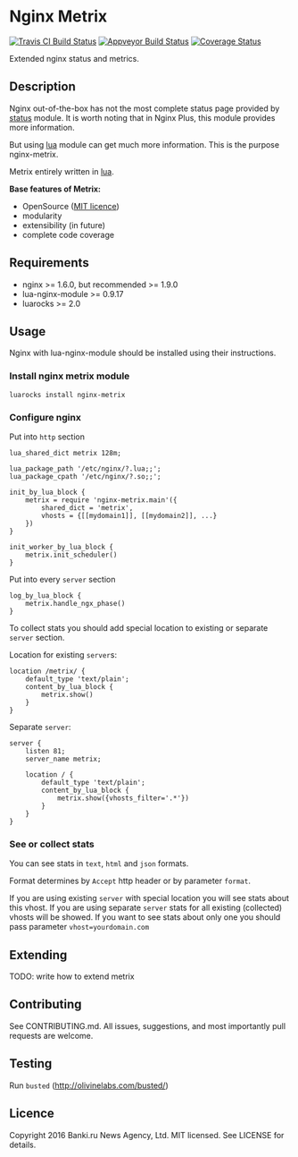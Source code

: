 Nginx Metrix
============
[![Travis CI Build Status](https://travis-ci.org/bankiru/nginx-metrix.svg?branch=1.0-dev)](https://travis-ci.org/bankiru/nginx-metrix)
[![Appveyor Build Status](https://ci.appveyor.com/api/projects/status/s3hy8fq32869o375/branch/1.0-dev?svg=true)](https://ci.appveyor.com/project/ekho/nginx-metrix/branch/1.0-dev)
[![Coverage Status](https://coveralls.io/repos/github/bankiru/nginx-metrix/badge.svg?branch=1.0-dev)](https://coveralls.io/github/bankiru/nginx-metrix?branch=1.0-dev)

Extended nginx status and metrics.

Description
-----------

Nginx out-of-the-box has not the most complete status page provided by [status](http://nginx.org/ru/docs/http/ngx_http_status_module.html) module.
It is worth noting that in Nginx Plus, this module provides more information.

But using [lua](https://github.com/openresty/lua-nginx-module) module can get much more information. This is the purpose nginx-metrix.

Metrix entirely written in [lua](https://www.lua.org/).

**Base features of Metrix:**
* OpenSource ([MIT licence](https://github.com/bankiru/nginx-metrix/blob/master/LICENCE))
* modularity
* extensibility (in future)
* complete code coverage

Requirements
------------

* nginx >= 1.6.0, but recommended >= 1.9.0
* lua-nginx-module >= 0.9.17
* luarocks >= 2.0

Usage
-----

Nginx with lua-nginx-module should be installed using their instructions.

### Install nginx metrix module

```
luarocks install nginx-metrix
```

### Configure nginx

Put into `http` section

```
lua_shared_dict metrix 128m;

lua_package_path '/etc/nginx/?.lua;;';
lua_package_cpath '/etc/nginx/?.so;;';

init_by_lua_block {
    metrix = require 'nginx-metrix.main'({
        shared_dict = 'metrix',
        vhosts = {[[mydomain1]], [[mydomain2]], ...}
    })
}

init_worker_by_lua_block {
    metrix.init_scheduler()
}
```

Put into every `server` section

```
log_by_lua_block {
    metrix.handle_ngx_phase()
}
```

To collect stats you should add special location to existing or separate `server` section.

Location for existing `server`s:
```
location /metrix/ {
    default_type 'text/plain';
    content_by_lua_block {
        metrix.show()
    }
}
```

Separate `server`:

```
server {
    listen 81;
    server_name metrix;

    location / {
        default_type 'text/plain';
        content_by_lua_block {
            metrix.show({vhosts_filter='.*'})
        }
    }
}
```

### See or collect stats

You can see stats in `text`, `html` and `json` formats.

Format determines by `Accept` http header or by parameter `format`.

If you are using existing `server` with special location you will see stats about this vhost.
If you are using separate `server` stats for all existing (collected) vhosts will be showed.
If you want to see stats about only one you should pass parameter `vhost=yourdomain.com`

Extending
---------

TODO: write how to extend metrix


Contributing
------------

See CONTRIBUTING.md. All issues, suggestions, and most importantly pull requests are welcome.

Testing
-------

Run `busted` (http://olivinelabs.com/busted/)

Licence
-------

Copyright 2016 Banki.ru News Agency, Ltd. MIT licensed. See LICENSE for details.
